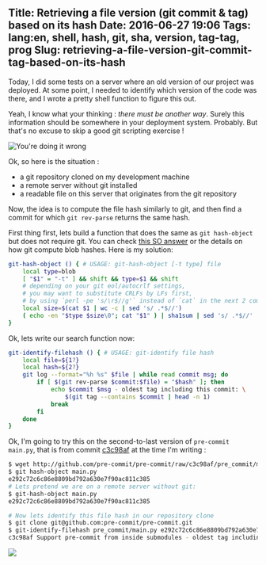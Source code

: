 Title: Retrieving a file version (git commit & tag) based on its hash
Date: 2016-06-27 19:06
Tags: lang:en, shell, hash, git, sha, version, tag-tag, prog
Slug: retrieving-a-file-version-git-commit-tag-based-on-its-hash
---
Today, I did some tests on a server where an old version of our project was deployed. At some point, I needed to identify which version of the code was there, and I wrote a pretty shell function to figure this out.

Yeah, I know what your thinking : <em>there must be another way</em>. Surely this information should be somewhere in your deployment system.
Probably. But that's no excuse to skip a good git scripting exercise !

<img src="images/wwcb/you-got-it-wrong-alphabet.jpg" title="You're doing it wrong">

Ok, so here is the situation :

- a git repository cloned on my development machine
- a remote server without git installed
- a readable file on this server that originates from the git repository

Now, the idea is to compute the file hash similarly to git, and then find a commit for which `git rev-parse` returns the same hash.

First thing first, lets build a function that does the same as `git hash-object` but does not require git. You can check [this SO answer](http://stackoverflow.com/questions/7225313/how-does-git-compute-file-hashes) or the details on how git compute blob hashes. Here is my solution:
```bash
git-hash-object () { # USAGE: git-hash-object [-t type] file
    local type=blob
    [ "$1" = "-t" ] && shift && type=$1 && shift
    # depending on your git eol/autocrlf settings,
    # you may want to substitute CRLFs by LFs first,
    # by using `perl -pe 's/\r$//g'` instead of `cat` in the next 2 commands
    local size=$(cat $1 | wc -c | sed 's/ .*$//')
    ( echo -en "$type $size\0"; cat "$1" ) | sha1sum | sed 's/ .*$//'
}
```

Ok, lets write our search function now:
```bash
git-identify-filehash () { # USAGE: git-identify file hash
    local file=${1?}
    local hash=${2?}
    git log --format="%h %s" $file | while read commit msg; do
        if [ $(git rev-parse $commit:$file) = "$hash" ]; then
            echo $commit $msg - oldest tag including this commit: \
                $(git tag --contains $commit | head -n 1)
            break
        fi
    done
}
```

Ok, I'm going to try this on the second-to-last version of `pre-commit` `main.py`, that is from commit [c3c98af](https://github.com/pre-commit/pre-commit/blob/c3c98af/pre_commit/main.py) at the time I'm writing :
```bash
$ wget http://github.com/pre-commit/pre-commit/raw/c3c98af/pre_commit/main.py
$ git hash-object main.py
e292c72c6c86e8809bd792a630e7f90ac811c385
# Lets pretend we are on a remote server without git:
$ git-hash-object main.py
e292c72c6c86e8809bd792a630e7f90ac811c385

# Now lets identify this file hash in our repository clone
$ git clone git@github.com:pre-commit/pre-commit.git
$ git-identify-filehash pre_commit/main.py e292c72c6c86e8809bd792a630e7f90ac811c385
c3c98af Support pre-commit from inside submodules - oldest tag including this commit: v0.7.1
```

![](images/wwcb/OMG.gif)
